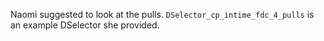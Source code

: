 Naomi suggested to look at the pulls. ```DSelector_cp_intime_fdc_4_pulls``` is an example DSelector she provided.
